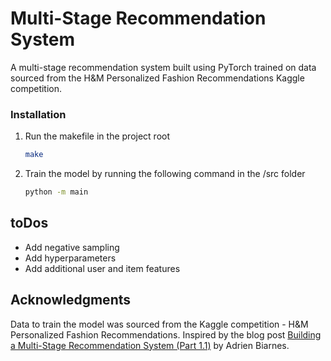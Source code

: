 <h1>Multi-Stage Recommendation System</h1>

A multi-stage recommendation system built using PyTorch trained on data sourced from the H&M Personalized Fashion Recommendations Kaggle competition.


### Installation

1. Run the makefile in the project root
   ```sh
   make
   ```
2. Train the model by running the following command in the /src folder
   ```sh
   python -m main
   ```
   

## toDos

- Add negative sampling
- Add hyperparameters
- Add additional user and item features


<!-- ACKNOWLEDGMENTS -->
## Acknowledgments
Data to train the model was sourced from the Kaggle competition - H&M Personalized Fashion Recommendations.
Inspired by the blog post [Building a Multi-Stage Recommendation System (Part 1.1)](https://medium.com/mlearning-ai/building-a-multi-stage-recommendation-system-part-1-1-95961ccf3dd8) by Adrien Biarnes.

